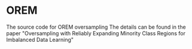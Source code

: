 # OREM
The source code for OREM oversampling
The details can be found in the paper "Oversampling with Reliably Expanding Minority Class Regions for Imbalanced Data Learning"
